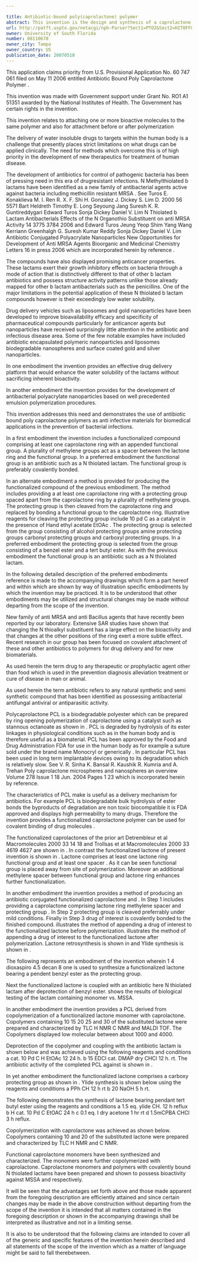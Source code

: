 ```yaml
---

title: Antibiotic-bound poly(caprolactone) polymer
abstract: This invention is the design and synthesis of a caprolactone monomer which bears a pendant protected carboxyl group. This monomer has been copolymerized with caprolactone in varying ratios. After polymerization, the protecting group can be removed and an antibiotic can be attached as a new pendant group. The bioactivity of the antibiotic-bound poly(caprolactone) polymer is described.
url: http://patft.uspto.gov/netacgi/nph-Parser?Sect1=PTO2&Sect2=HITOFF&p=1&u=%2Fnetahtml%2FPTO%2Fsearch-adv.htm&r=1&f=G&l=50&d=PALL&S1=08110678&OS=08110678&RS=08110678
owner: University of South Florida
number: 08110678
owner_city: Tampa
owner_country: US
publication_date: 20070510
---
```

This application claims priority from U.S. Provisional Application No. 60 747 061 filed on May 11 2006 entitled Antibiotic Bound Poly Caprolactone Polymer .

This invention was made with Government support under Grant No. RO1 A1 51351 awarded by the National Institutes of Health. The Government has certain rights in the invention.

This invention relates to attaching one or more bioactive molecules to the same polymer and also for attachment before or after polymerization

The delivery of water insoluble drugs to targets within the human body is a challenge that presently places strict limitations on what drugs can be applied clinically. The need for methods which overcome this is of high priority in the development of new therapeutics for treatment of human disease.

The development of antibiotics for control of pathogenic bacteria has been of pressing need in this era of drugresistant infections. N Methylthiolated b lactams have been identified as a new family of antibacterial agents active against bacteria including methicillin resistant MRSA . See Turos E. Konaklieva M. I. Ren R. X. F. Shi H. Gonzalez J. Dickey S. Lim D. 2000 56 5571 Bart Heldreth Timothy E. Long Seyoung Jang Suresh K. R. Guntireddygari Edward Turos Sonja Dickey Daniel V. Lim N Thiolated b Lactam Antibacterials Effects of the N Organothio Substituent on anti MRSA Activity 14 3775 3784 2006 and Edward Turos Jeung Yeop Shim Yang Wang Kerriann Greenhalgh G. Suresh Kumar Reddy Sonja Dickey Daniel V. Lim Antibiotic Conjugated Polyacrylate Nanoparticles New Opportunities for Development of Anti MRSA Agents Bioorganic and Medicinal Chemistry Letters 16 in press 2006 which are incorporated herein by reference .

The compounds have also displayed promising anticancer properties. These lactams exert their growth inhibitory effects on bacteria through a mode of action that is distinctively different to that of other b lactam antibiotics and possess structure activity patterns unlike those already mapped for other b lactam antibacterials such as the penicillins. One of the major limitations in the potential application of these N thiolated b lactam compounds however is their exceedingly low water solubility.

Drug delivery vehicles such as liposomes and gold nanoparticles have been developed to improve bioavailability efficacy and specificity of pharmaceutical compounds particularly for anticancer agents but nanoparticles have received surprisingly little attention in the antibiotic and infectious disease area. Some of the few notable examples have included antibiotic encapsulated polymeric nanoparticles and liposomes biodegradable nanospheres and surface coated gold and silver nanoparticles.

In one embodiment the invention provides an effective drug delivery platform that would enhance the water solubility of the lactams without sacrificing inherent bioactivity.

In another embodiment the invention provides for the development of antibacterial polyacrylate nanoparticles based on well precedented emulsion polymerization procedures.

This invention addresses this need and demonstrates the use of antibiotic bound poly caprolactone polymers as anti infective materials for biomedical applications in the prevention of bacterial infections.

In a first embodiment the invention includes a functionalized compound comprising at least one caprolactone ring with an appended functional group. A plurality of methylene groups act as a spacer between the lactone ring and the functional group. In a preferred embodiment the functional group is an antibiotic such as a N thiolated lactam. The functional group is preferably covalently bonded.

In an alternate embodiment a method is provided for producing the functionalized compound of the previous embodiment. The method includes providing a at least one caprolactone ring with a protecting group spaced apart from the caprolactone ring by a plurality of methylene groups. The protecting group is then cleaved from the caprolactone ring and replaced by bonding a functional group to the caprolactone ring. Illustrative reagents for cleaving the protecting group include 10 pd C as a catalyst in the presence of Hand ethyl acetate EtOAc . The protecting group is selected from the group consisting of alcohol protecting groups amine protecting groups carbonyl protecting groups and carboxyl protecting groups. In a preferred embodiment the protecting group is selected from the group consisting of a benzel ester and a tert butyl ester. As with the previous embodiment the functional group is an antibiotic such as a N thiolated lactam.

In the following detailed description of the preferred embodiments reference is made to the accompanying drawings which form a part hereof and within which are shown by way of illustration specific embodiments by which the invention may be practiced. It is to be understood that other embodiments may be utilized and structural changes may be made without departing from the scope of the invention.

New family of anti MRSA and anti Bacillus agents that have recently been reported by our laboratory. Extensive SAR studies have shown that changing the N thioalkyl substituent has a large effect on the bioactivity and that changes at the other positions of the ring exert a more subtle effect. Recent research in our group has been focused on covalent attachment of these and other antibiotics to polymers for drug delivery and for new biomaterials.

As used herein the term drug to any therapeutic or prophylactic agent other than food which is used in the prevention diagnosis alleviation treatment or cure of disease in man or animal.

As used herein the term antibiotic refers to any natural synthetic and semi synthetic compound that has been identified as possessing antibacterial antifungal antiviral or antiparasitic activity.

Polycaprolactone PCL is a biodegradable polyester which can be prepared by ring opening polymerization of caprolactone using a catalyst such as stannous octanoate as shown in . PCL is degraded by hydrolysis of its ester linkages in physiological conditions such as in the human body and is therefore useful as a biomaterial. PCL has been approved by the Food and Drug Administration FDA for use in the human body as for example a suture sold under the brand name Monocryl or generically . In particular PCL has been used in long term implantable devices owing to its degradation which is relatively slow. See V. R. Sinha K. Bansal R. Kaushik R. Kumria and A. Trehan Poly caprolactone microspheres and nanospheres an overview Volume 278 Issue 1 18 Jun. 2004 Pages 1 23 which is incorporated herein by reference. 

The characteristics of PCL make is useful as a delivery mechanism for antibiotics. For example PCL is biodegradable bulk hydrolysis of ester bonds the byproducts of degradation are non toxic biocompatible it is FDA approved and displays high permeability to many drugs. Therefore the invention provides a functionalized caprolactone polymer can be used for covalent binding of drug molecules .

The functionalized caprolactones of the prior art Detrembleur et al Macromolecules 2000 33 14 18 and Trollsas et at Macromolecules 2000 33 4619 4627 are shown in . In contrast the functionalized lactone of present invention is shown in . Lactone comprises at least one lactone ring functional group and at least one spacer . As it can be seen functional group is placed away from site of polymerization. Moreover an additional methylene spacer between functional group and lactone ring enhances further functionalization.

In another embodiment the invention provides a method of producing an antibiotic conjugated functionalized caprolactone and . In Step 1 includes providing a caprolactone comprising lactone ring methylene spacer and protecting group . In Step 2 protecting group is cleaved preferrably under mild conditions. Finally in Step 3 drug of interest is covalently bonded to the finished compound. illustrates the method of appending a drug of interest to the functionalized lactone before polymerization. illustrates the method of appending a drug of interest to the functionalized lactone after polymerization. Lactone retrosynthesis is shown in and Ylide synthesis is shown in .

The following represents an embodiment of the invention wherein 1 4 dioxaspiro 4.5 decan 8 one is used to synthesize a functionalized lactone bearing a pendent benzyl ester as the protecting group.

Next the functionalized lactone is coupled with an antibiotic here N thiolated lactam after deprotection of benzyl ester. shows the results of biological testing of the lactam containing monomer vs. MSSA.

In another embodiment the invention provides a PCL derived from copolymerization of a functionalized lactone monomer with caprolactone. Copolymers containing 10 15 20 25 and 30 of the substituted lactone were prepared and characterized by TLC H NMR C NMR and MALDI TOF. The Copolymers displayed low molecular between about 1000 and 4000.

Deprotection of the copolymer and coupling with the antibiotic lactam is shown below and was achieved using the following reagents and conditions a cat. 10 Pd C H EtOAc 12 24 h. b 15 EDCl cat. DMAP dry CHCl 12 h. rt. The antibiotic activity of the completed PCL against is shown in .

In yet another embodiment the functionalized lactone comprises a carboxy protecting group as shown in . Ylide synthesis is shown below using the reagents and conditions a PPh CH 12 h rt b 20 NaOH 5 h rt.

The following demonstrates the synthesis of lactone bearing pendant tert butyl ester using the reagents and conditions a 1.5 eq. ylide CH. 12 h reflux b H cat. 10 Pd C EtOAC 24 h c 0.1 eq. I dry acetone 1 hr rt d 1.5mCPBA CHCl 3 h reflux.

Copolymerization with caprolactone was achieved as shown below. Copolymers containing 10 and 20 of the substituted lactone were prepared and characterized by TLC H NMR and C NMR.

Functional caprolactone monomers have been synthesized and characterized. The monomers were further copolymerized with caprolactone. Caprolactone monomers and polymers with covalently bound N thiolated lactams have been prepared and shown to possess bioactivity against MSSA and respectively.

It will be seen that the advantages set forth above and those made apparent from the foregoing description are efficiently attained and since certain changes may be made in the above construction without departing from the scope of the invention it is intended that all matters contained in the foregoing description or shown in the accompanying drawings shall be interpreted as illustrative and not in a limiting sense.

It is also to be understood that the following claims are intended to cover all of the generic and specific features of the invention herein described and all statements of the scope of the invention which as a matter of language might be said to fall therebetween.

